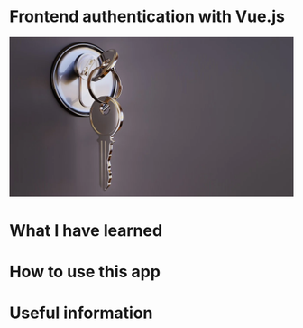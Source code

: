# Frontend authentication with Vue.js


![My Image](auth.webp)

# What I have learned

# How to use this app


# Useful information

